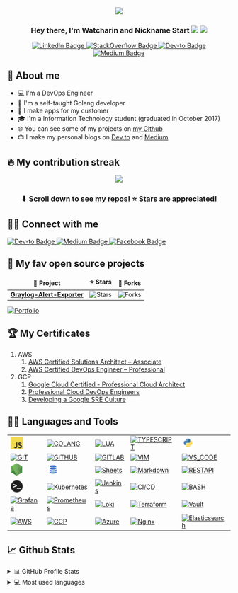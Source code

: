 <div id="head_logo" align="center"><img width="100" height="auto" src="https://media.giphy.com/media/Ll22OhMLAlVDb8UQWe/giphy.gif" height="175px"/></div>

<h3 align="center">Hey there, I'm Watcharin and Nickname <b>Start</b> <img src="https://media.giphy.com/media/hvRJCLFzcasrR4ia7z/giphy.gif" width="28"> <img src="https://emojis.slackmojis.com/emojis/images/1531849430/4246/blob-sunglasses.gif?1531849430" width="28"/></h3>

<div id="badges" align="center">
  <a href="https://www.linkedin.com/in/watcharin-yang-ngam/">
      <img src="https://img.shields.io/badge/LinkedIn-blue?style=for-the-badge&logo=linkedin&logoColor=white" alt="LinkedIn Badge"/>
  </a>
  <a href="https://stackoverflow.com/users/3913005/watcharin-yang-ngam?tab=profile">
      <img src="https://img.shields.io/badge/stack%20overflow-FE7A16?logo=stack-overflow&logoColor=white&style=for-the-badge" alt="StackOverflow Badge"/>
  </a>
  <a href="https://dev.to/startpher">
      <img src="https://img.shields.io/badge/dev.to-0A0A0A?style=for-the-badge&logo=devdotto&logoColor=white" alt="Dev-to Badge"/>
  </a>
  <a href="https://medium.com/@watcharin.st11">
      <img src="https://img.shields.io/badge/Medium-12100E?style=for-the-badge&logo=medium&logoColor=white" alt="Medium Badge"/>
  </a>
</div>

## 📖 About me

* 💻 I'm a DevOps Engineer
* 📜 I'm a self-taught Golang developer
* 📱 I make apps for my customer
* 🎓 I'm a Information Technology student (graduated in October 2017)
* 🌐 You can see some of my projects on [my Github](https://github.com/StartloJ)
* 📺 I make my personal blogs on [Dev.to](https://dev.to/startpher) and [Medium](https://medium.com/@watcharin.st11)

## 🔥 My contribution streak

<p align="center">
  <a href="https://github.com/StartloJ/github-readme-streak-stats">
    <img src="https://github-readme-streak-stats.herokuapp.com/?user=StartloJ#version3"/>
  </a>
</p>

<h3 align="center">⬇ Scroll down to see <a href="https://github.com/StartloJ?tab=repositories">my repos</a>! ⭐ Stars are appreciated!</h3>

## 🙋‍♂️ Connect with me

<p align="left">
  <a href="https://dev.to/startpher">
      <img src="https://img.shields.io/badge/dev.to-0A0A0A?style=for-the-badge&logo=devdotto&logoColor=white" alt="Dev-to Badge"/>
  </a>
  <a href="https://medium.com/@watcharin.st11">
      <img src="https://img.shields.io/badge/Medium-12100E?style=for-the-badge&logo=medium&logoColor=white" alt="Medium Badge"/>
  </a>
  <a href="https://www.facebook.com/dukecyber/">
      <img src="	https://img.shields.io/badge/Facebook-1877F2?style=for-the-badge&logo=facebook&logoColor=white" alt="Facebook Badge"/>
  </a>
</p>

## 📘 My fav open source projects

<table>
  <thead align="center">
    <tr border: none;>
      <td><b>📘 Project</b></td>
      <td><b>⭐ Stars</b></td>
      <td><b>🤝 Forks</b></td>
    </tr>
  </thead>
  <tbody>
    <tr>
      <td><a href="https://github.com/StartloJ/graylog-alert-exporter"><b>Graylog-Alert-Exporter</b></a></td>
      <td><img alt="Stars" src="https://img.shields.io/github/stars/StartloJ/graylog-alert-exporter?style=flat-square&labelColor=343b41"/></td>
      <td><img alt="Forks" src="https://img.shields.io/github/forks/StartloJ/graylog-alert-exporter?style=flat-square&labelColor=343b41"/></td>
    </tr>
  </tbody>
</table>

<p align="left">
  <a href="https://github.com/StartloJ?tab=repositories"><img alt="Portfolio" title="Portfolio" src="https://img.shields.io/badge/-More%20Repos-black?style=for-the-badge&logo=addthis&logoColor=white"/></a>
</p>

## 🏆 My Certificates

1. AWS
   1. [AWS Certified Solutions Architect – Associate](https://www.credly.com/badges/bb67ef15-3a35-4c7f-9fd2-30bfbe8f8756)
   2. [AWS Certified DevOps Engineer – Professional](https://www.credly.com/go/LUs3tZUr1w4GbNw5oJkUYQ)
2. GCP
   1. [Google Cloud Certified - Professional Cloud Architect](https://www.credential.net/202c2998-3523-4e05-b40e-b9b45e60d609?_ga=2.52891176.1002868599.1605628041-1405035967.1605628041)
   2. [Professional Cloud DevOps Engineers](https://google.accredible.com/a4f2fdb6-eb1a-467a-9658-e6ee7c59f35b)
   3. [Developing a Google SRE Culture](https://www.cloudskillsboost.google/public_profiles/14a4f161-9bc9-4428-9ee5-5330221c2767/badges/3711861?utm_medium=social&utm_source=linkedin&utm_campaign=ql-social-share)

## 👨‍💻 Languages and Tools

<table>
    <tbody>
        <tr>
            <td><a href="#"><img alt="JavaScript" title="JavaScript" height="28px"
                        src="https://raw.githubusercontent.com/github/explore/80688e429a7d4ef2fca1e82350fe8e3517d3494d/topics/javascript/javascript.png" /></a>
            </td>
            <td><a href="#"><img alt="GOLANG" title="GOLANG" height="28px"
                        src="https://cdn.jsdelivr.net/npm/programming-languages-logos/src/go/go.png" /></a>
            </td>
            <td><a href="#"><img alt="LUA" title="LUA" height="28px"
                        src="https://cdn.jsdelivr.net/npm/programming-languages-logos/src/lua/lua.png" /></a>
            </td>
            <td><a href="#"><img alt="TYPESCRIPT" title="TYPESCRIPT" height="28px"
                        src="https://cdn.jsdelivr.net/npm/programming-languages-logos/src/typescript/typescript.png" /></a>
            </td>
            <td><a href="#"><img alt="Python" title="Python" height="28px"
                        src="https://raw.githubusercontent.com/github/explore/80688e429a7d4ef2fca1e82350fe8e3517d3494d/topics/python/python.png" /></a>
            </td>
        </tr>
        <tr>
            <td><a href="#"><img alt="GIT" title="GIT" height="28px"
                        src="https://user-images.githubusercontent.com/25181517/192108372-f71d70ac-7ae6-4c0d-8395-51d8870c2ef0.png" /></a></td>
            <td><a href="#"><img alt="GITHUB" title="GITHUB" height="28px"
                        src="https://user-images.githubusercontent.com/25181517/192108374-8da61ba1-99ec-41d7-80b8-fb2f7c0a4948.png" /></a></td>
            <td><a href="#"><img alt="GITLAB" title="GITLAB" height="28px"
                        src="https://user-images.githubusercontent.com/25181517/192108376-c675d39b-90f6-4073-bde6-5a9291644657.png" /></a></td>
            <td><a href="#"><img alt="VIM" title="VIM" height="28px"
                        src="https://user-images.githubusercontent.com/25181517/192108889-232b3431-a585-4b36-a62d-9078bd3641d9.png" /></a>
            </td>
            <td><a href="#"><img alt="VS_CODE" title="VS_CODE" height="28px"
                        src="https://user-images.githubusercontent.com/25181517/192108891-d86b6220-e232-423a-bf5f-90903e6887c3.png" /></a></td>
        </tr>
        <tr>
            <td><a href="#"><img alt="NodeJS" title="NodeJS" height="28px"
                        src="https://raw.githubusercontent.com/github/explore/80688e429a7d4ef2fca1e82350fe8e3517d3494d/topics/nodejs/nodejs.png" /></a>
            </td>
            <td><a href="#"><img alt="SQL" title="SQL" height="28px"
                        src="https://raw.githubusercontent.com/github/explore/80688e429a7d4ef2fca1e82350fe8e3517d3494d/topics/sql/sql.png" /></a>
            </td>
            <td><a href="#"><img alt="Sheets" title="Sheets" height="28px"
                        src="https://img.icons8.com/color/48/000000/google-sheets.png" /></a></td>
            <td><a href="#"><img alt="Markdown" title="Markdown" height="28px"
                        src="https://i.imgur.com/eO5z1xV.png" /></a></td>
            <td><a href="#"><img alt="RESTAPI" title="RESTAPI" height="28px"
                        src="https://user-images.githubusercontent.com/25181517/192107858-fe19f043-c502-4009-8c47-476fc89718ad.png" /></a>
            </td>
        </tr>
        <tr>
            <td><a href="#"><img alt="Terminal" title="Terminal" height="28px"
                        src="https://raw.githubusercontent.com/github/explore/80688e429a7d4ef2fca1e82350fe8e3517d3494d/topics/terminal/terminal.png" /></a>
            </td>
            <td><a href="#"><img alt="Kubernetes" title="Kubernetes" height="28px"
                        src="https://user-images.githubusercontent.com/25181517/182534006-037f08b5-8e7b-4e5f-96b6-5d2a5558fa85.png" /></a></td>
            <td><a href="#"><img alt="Jenkins" title="Jenkins" height="28px"
                        src="https://user-images.githubusercontent.com/25181517/179090274-733373ef-3b59-4f28-9ecb-244bea700932.png" /></a></td>
            <td><a href="#"><img alt="CI/CD" title="CI/CD" height="28px"
                        src="https://user-images.githubusercontent.com/25181517/183868728-b2e11072-00a5-47e2-8a4e-4ebbb2b8c554.png" /></a></td>
            <td><a href="#"><img alt="BASH" title="BASH" height="28px"
                        src="https://user-images.githubusercontent.com/25181517/192158606-7c2ef6bd-6e04-47cf-b5bc-da2797cb5bda.png" /></a></td>
        </tr>
        <tr>
            <td><a href="#"><img alt="Grafana" title="Grafana" height="28px"
                        src="https://user-images.githubusercontent.com/25181517/182534075-4962068b-4407-46c2-ac67-ddcb86af30cc.png" /></a>
            </td>
            <td><a href="#"><img alt="Prometheus" title="Prometheus" height="28px"
                        src="https://user-images.githubusercontent.com/25181517/182534182-c510199a-7a4d-4084-96e3-e3db2251bbce.png" /></a></td>
            <td><a href="#"><img alt="Loki" title="Loki" height="28px"
                        src="https://user-images.githubusercontent.com/25181517/190230082-55409fe9-d5a2-4f3d-bdba-0f0946190e67.png" /></a></td>
            <td><a href="#"><img alt="Terraform" title="Terraform" height="28px"
                        src="https://user-images.githubusercontent.com/25181517/183345121-36788a6e-5462-424a-be67-af1ebeda79a2.png" /></a></td>
            <td><a href="#"><img alt="Vault" title="Vault" height="28px"
                        src="https://user-images.githubusercontent.com/25181517/183345124-0948a5e0-5326-495f-824f-b99d3aee5467.png" /></a></td>
        </tr>
        <tr>
            <td><a href="#"><img alt="AWS" title="AWS" height="28px"
                        src="https://user-images.githubusercontent.com/25181517/183896132-54262f2e-6d98-41e3-8888-e40ab5a17326.png" /></a>
            </td>
            <td><a href="#"><img alt="GCP" title="GCP" height="28px"
                        src="https://user-images.githubusercontent.com/25181517/183911547-990692bc-8411-4878-99a0-43506cdb69cf.png" /></a></td>
            <td><a href="#"><img alt="Azure" title="Azure" height="28px"
                        src="https://user-images.githubusercontent.com/25181517/183911544-95ad6ba7-09bf-4040-ac44-0adafedb9616.png" /></a></td>
            <td><a href="#"><img alt="Nginx" title="Nginx" height="28px"
                        src="https://user-images.githubusercontent.com/25181517/183345125-9a7cd2e6-6ad6-436f-8490-44c903bef84c.png" /></a></td>
            <td><a href="#"><img alt="Elasticsearch" title="Elasticsearch" height="28px"
                        src="https://user-images.githubusercontent.com/25181517/183569191-f32cdf03-673f-4ae3-809b-3a8b376bb8a2.png" /></a></td>
        </tr>
    </tbody>
</table>

<!-- https://github.com/gautamkrishnar/blog-post-workflow -->

## 📈 Github Stats

<!-- https://github.com/anuraghazra/github-readme-stats -->
<details>
  <summary>📊 GitHub Profile Stats</summary>
  <br/>
  <a href="https://github.com/anuraghazra/github-readme-stats"><img alt="StartloJ's Github Stats" src="https://github-readme-stats.vercel.app/api?username=StartloJ&show_icons=true&count_private=true&hide=" /></a>
</details>

<details>
  <summary>💻 Most used languages</summary>
  <br/>
  <a href="https://github.com/anuraghazra/github-readme-stats"><img alt="StartloJ's Top Languages" src="https://github-readme-stats.vercel.app/api/top-langs/?username=StartloJ&langs_count=10&layout=compact#" /></a>
  <br/>
  <b>Note:</b> This chart is only a metric of which languages my public code on GitHub consists of and does not reflect my experience or skill level.
</details>

<!--
**StartloJ/Startloj** is a ✨ _special_ ✨ repository because its `README.md` (this file) appears on your GitHub profile.

Here are some ideas to get you started:

- 🔭 I’m currently working on ...
- 🌱 I’m currently learning ...
- 👯 I’m looking to collaborate on ...
- 🤔 I’m looking for help with ...
- 💬 Ask me about ...
- 📫 How to reach me: ...
- 😄 Pronouns: ...
- ⚡ Fun fact: ...
-->
